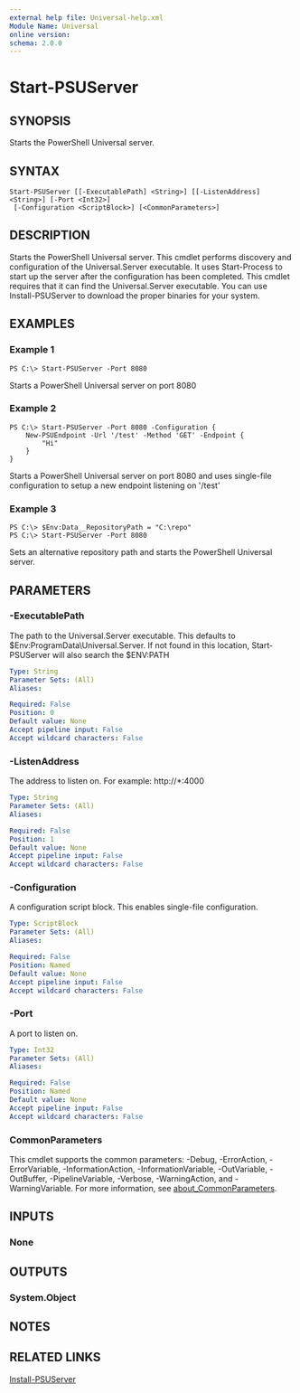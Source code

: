 ```yaml
---
external help file: Universal-help.xml
Module Name: Universal
online version:
schema: 2.0.0
---
```


# Start-PSUServer

## SYNOPSIS
Starts the PowerShell Universal server. 

## SYNTAX

```
Start-PSUServer [[-ExecutablePath] <String>] [[-ListenAddress] <String>] [-Port <Int32>]
 [-Configuration <ScriptBlock>] [<CommonParameters>]
```

## DESCRIPTION
Starts the PowerShell Universal server. This cmdlet performs discovery and configuration of the Universal.Server executable. It uses Start-Process to start up the server after the configuration has been completed. This cmdlet requires that it can find the Universal.Server executable. You can use Install-PSUServer to download the proper binaries for your system. 

## EXAMPLES

### Example 1
```
PS C:\> Start-PSUServer -Port 8080
```

Starts a PowerShell Universal server on port 8080

### Example 2
```
PS C:\> Start-PSUServer -Port 8080 -Configuration {
    New-PSUEndpoint -Url '/test' -Method 'GET' -Endpoint {
        "Hi"
    }
}
```

Starts a PowerShell Universal server on port 8080 and uses single-file configuration to setup a new endpoint listening on '/test'

### Example 3
```
PS C:\> $Env:Data__RepositoryPath = "C:\repo" 
PS C:\> Start-PSUServer -Port 8080 
```

Sets an alternative repository path and starts the PowerShell Universal server. 

## PARAMETERS

### -ExecutablePath
The path to the Universal.Server executable. This defaults to $Env:ProgramData\Universal.Server. If not found in this location, Start-PSUServer will also search the $ENV:PATH

```yaml
Type: String
Parameter Sets: (All)
Aliases:

Required: False
Position: 0
Default value: None
Accept pipeline input: False
Accept wildcard characters: False
```

### -ListenAddress
The address to listen on. For example: http://*:4000

```yaml
Type: String
Parameter Sets: (All)
Aliases:

Required: False
Position: 1
Default value: None
Accept pipeline input: False
Accept wildcard characters: False
```

### -Configuration
A configuration script block. This enables single-file configuration. 

```yaml
Type: ScriptBlock
Parameter Sets: (All)
Aliases:

Required: False
Position: Named
Default value: None
Accept pipeline input: False
Accept wildcard characters: False
```

### -Port
A port to listen on. 

```yaml
Type: Int32
Parameter Sets: (All)
Aliases:

Required: False
Position: Named
Default value: None
Accept pipeline input: False
Accept wildcard characters: False
```

### CommonParameters
This cmdlet supports the common parameters: -Debug, -ErrorAction, -ErrorVariable, -InformationAction, -InformationVariable, -OutVariable, -OutBuffer, -PipelineVariable, -Verbose, -WarningAction, and -WarningVariable. For more information, see [about_CommonParameters](http://go.microsoft.com/fwlink/?LinkID=113216).

## INPUTS

### None
## OUTPUTS

### System.Object
## NOTES

## RELATED LINKS

[Install-PSUServer](Install-PSUServer.md)